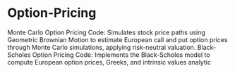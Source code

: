 # Option-Pricing
Monte Carlo Option Pricing Code: Simulates stock price paths using Geometric Brownian Motion to estimate European call and put option prices through Monte Carlo simulations, applying risk-neutral valuation. Black-Scholes Option Pricing Code: Implements the Black-Scholes model to compute European option prices, Greeks, and intrinsic values analytic
